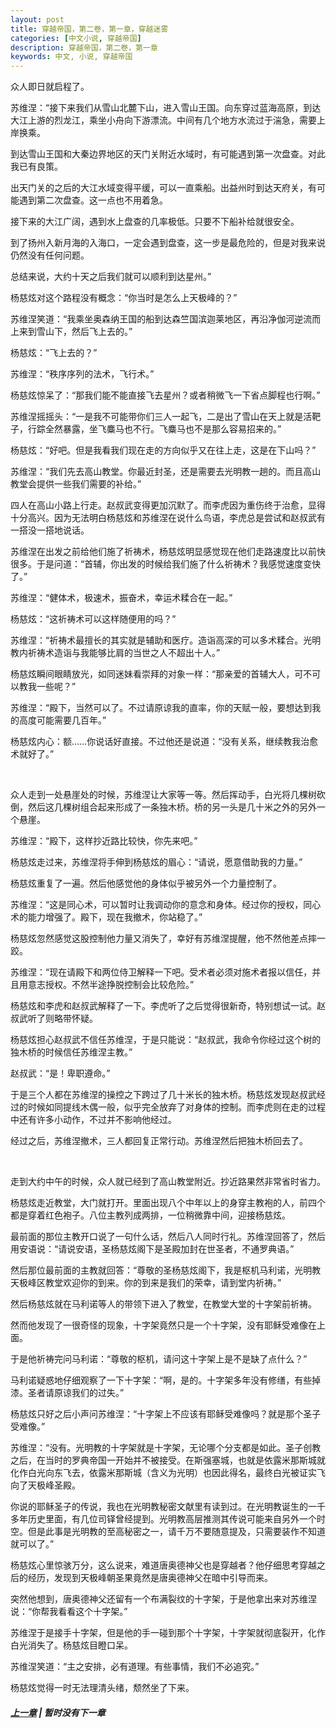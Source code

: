 ```yaml
---
layout: post
title: 穿越帝国，第二卷，第一章，穿越迷雾
categories: [中文小说, 穿越帝国]
description: 穿越帝国，第二卷，第一章
keywords: 中文, 小说, 穿越帝国
---
```


众人即日就启程了。

苏维涅：“接下来我们从雪山北麓下山，进入雪山王国。向东穿过蓝海高原，到达大江上游的烈龙江，乘坐小舟向下游漂流。中间有几个地方水流过于湍急，需要上岸换乘。

到达雪山王国和大秦边界地区的天门关附近水域时，有可能遇到第一次盘查。对此我已有良策。

出天门关的之后的大江水域变得平缓，可以一直乘船。出益州时到达天府关，有可能遇到第二次盘查。这一点也不用着急。

接下来的大江广阔，遇到水上盘查的几率极低。只要不下船补给就很安全。

到了扬州入新月海的入海口，一定会遇到盘查，这一步是最危险的，但是对我来说仍然没有任何问题。

总结来说，大约十天之后我们就可以顺利到达星州。”

杨慈炫对这个路程没有概念：“你当时是怎么上天极峰的？”

苏维涅笑道：“我乘坐奥森纳王国的船到达森竺国滨迦莱地区，再沿净伽河逆流而上来到雪山下，然后飞上去的。”

杨慈炫：“飞上去的？”

苏维涅：“秩序序列的法术，飞行术。”

杨慈炫惊呆了：“那我们能不能直接飞去星州？或者稍微飞一下省点脚程也行啊。”

苏维涅摇摇头：“一是我不可能带你们三人一起飞，二是出了雪山在天上就是活靶子，行踪全然暴露，坐飞麋马也不行。飞麋马也不是那么容易招来的。”

杨慈炫：“好吧。但是我看我们现在走的方向似乎又在往上走，这是在下山吗？”

苏维涅：“我们先去高山教堂。你最近封圣，还是需要去光明教一趟的。而且高山教堂会提供一些我们需要的补给。”

四人在高山小路上行走。赵叔武变得更加沉默了。而李虎因为重伤终于治愈，显得十分高兴。因为无法明白杨慈炫和苏维涅在说什么鸟语，李虎总是尝试和赵叔武有一搭没一搭地说话。

苏维涅在出发之前给他们施了祈祷术，杨慈炫明显感觉现在他们走路速度比以前快很多。于是问道：“首辅，你出发的时候给我们施了什么祈祷术？我感觉速度变快了。”

苏维涅：“健体术，极速术，振奋术，幸运术糅合在一起。”

杨慈炫：“这祈祷术可以这样随便用的吗？”

苏维涅：“祈祷术最擅长的其实就是辅助和医疗。造诣高深的可以多术糅合。光明教内祈祷术造诣与我能够比肩的当世之人不超出十人。”

杨慈炫瞬间眼睛放光，如同迷妹看崇拜的对象一样：“那亲爱的首辅大人，可不可以教我一些呢？”

苏维涅：“殿下，当然可以了。不过请原谅我的直率，你的天赋一般，要想达到我的高度可能需要几百年。”

杨慈炫内心：额……你说话好直接。不过他还是说道：“没有关系，继续教我治愈术就好了。”

<br>

众人走到一处悬崖处的时候，苏维涅让大家等一等。然后挥动手，白光将几棵树砍倒，然后这几棵树组合起来形成了一条独木桥。桥的另一头是几十米之外的另外一个悬崖。

苏维涅：“殿下，这样抄近路比较快，你先来吧。”

杨慈炫走过来，苏维涅将手伸到杨慈炫的眉心：“请说，愿意借助我的力量。”

杨慈炫重复了一遍。然后他感觉他的身体似乎被另外一个力量控制了。

苏维涅：“这是同心术，可以暂时让我调动你的意念和身体。经过你的授权，同心术的能力增强了。殿下，现在我撤术，你站稳了。”

杨慈炫忽然感觉这股控制他力量又消失了，幸好有苏维涅提醒，他不然他差点摔一跤。

苏维涅：“现在请殿下和两位侍卫解释一下吧。受术者必须对施术者报以信任，并且用意志授权。不然半途挣脱控制会比较危险。”

杨慈炫和李虎和赵叔武解释了一下。李虎听了之后觉得很新奇，特别想试一试。赵叔武听了则略带怀疑。

杨慈炫担心赵叔武不信任苏维涅，于是只能说：“赵叔武，我命令你经过这个树的独木桥的时候信任苏维涅主教。”

赵叔武：“是！卑职遵命。”

于是三个人都在苏维涅的操控之下跨过了几十米长的独木桥。杨慈炫发现赵叔武经过的时候如同提线木偶一般，似乎完全放弃了对身体的控制。而李虎则在走的过程中还有许多小动作，不过并不影响他经过。

经过之后，苏维涅撤术，三人都回复正常行动。苏维涅然后把独木桥回去了。

<br>

走到大约中午的时候，众人就已经到了高山教堂附近。抄近路果然非常省时省力。

杨慈炫走近教堂，大门就打开。里面出现八个中年以上的身穿主教袍的人，前四个都是穿着红色袍子。八位主教列成两排，一位稍微靠中间，迎接杨慈炫。

最前面的那位主教开口说了一句什么话，然后八人同时行礼。苏维涅回答了，然后用安语说：“请说安语，圣杨慈炫阁下是圣殿加封在世圣者，不通罗典语。”

然后那位最前面的主教就回答：“尊敬的圣杨慈炫阁下，我是枢机马利诺，光明教天极峰区教堂欢迎你的到来。你的到来是我们的荣幸，请到堂内祈祷。”

然后杨慈炫就在马利诺等人的带领下进入了教堂，在教堂大堂的十字架前祈祷。

然而他发现了一很奇怪的现象，十字架竟然只是一个十字架，没有耶稣受难像在上面。

于是他祈祷完问马利诺：“尊敬的枢机，请问这十字架上是不是缺了点什么？”

马利诺疑惑地仔细观察了一下十字架：“啊，是的。十字架多年没有修缮，有些掉漆。圣者请原谅我们的过失。”

杨慈炫只好之后小声问苏维涅：“十字架上不应该有耶稣受难像吗？就是那个圣子受难像。”

苏维涅：“没有。光明教的十字架就是十字架，无论哪个分支都是如此。圣子创教之后，在当时的罗典帝国一开始并不被接受。在斯强塞城，也就是依露米那斯城就化作白光向东飞去，依露米那斯城（含义为光明）也因此得名，最终白光被证实飞向了天极峰圣殿。

你说的耶稣圣子的传说，我也在光明教秘密文献里有读到过。在光明教诞生的一千多年历史里面，有几位司铎曾经提到。光明教高层推测其传说可能来自另外一个时空。但是此事是光明教的至高秘密之一，请千万不要随意提及，只需要装作不知道就可以了。”

杨慈炫心里惊骇万分，这么说来，难道唐奥德神父也是穿越者？他仔细思考穿越之后的经历，发现到天极峰朝圣果竟然是唐奥德神父在暗中引导而来。

突然他想到，唐奥德神父还留有一个布满裂纹的十字架，于是他拿出来对苏维涅说：“你帮我看看这个十字架。”

苏维涅于是接手十字架，但是他的手一碰到那个十字架，十字架就彻底裂开，化作白光消失了。杨慈炫目瞪口呆。

苏维涅笑道：“主之安排，必有道理。有些事情，我们不必追究。”

杨慈炫觉得一时无法理清头绪，颓然坐了下来。

##### [上一章](/2020/03/20/TimeTravellerEmpire-1-20/) | 暂时没有下一章